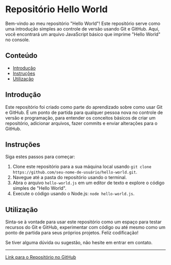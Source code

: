 # Repositório Hello World

Bem-vindo ao meu repositório "Hello World"! Este repositório serve como uma introdução simples ao controle de versão usando Git e GitHub. Aqui, você encontrará um arquivo JavaScript básico que imprime "Hello World" no console.

## Conteúdo

- [Introdução](#introdução)
- [Instruções](#instruções)
- [Utilização](#utilização)

## Introdução

Este repositório foi criado como parte do aprendizado sobre como usar Git e GitHub. É um ponto de partida para qualquer pessoa nova no controle de versão e programação, para entender os conceitos básicos de criar um repositório, adicionar arquivos, fazer commits e enviar alterações para o GitHub.

## Instruções

Siga estes passos para começar:

1. Clone este repositório para a sua máquina local usando `git clone https://github.com/seu-nome-de-usuário/hello-world.git`.
2. Navegue até a pasta do repositório usando o terminal.
3. Abra o arquivo `hello-world.js` em um editor de texto e explore o código simples de "Hello World".
4. Execute o código usando o Node.js: `node hello-world.js`.

## Utilização

Sinta-se à vontade para usar este repositório como um espaço para testar recursos do Git e GitHub, experimentar com código ou até mesmo como um ponto de partida para seus próprios projetos. Feliz codificação!

Se tiver alguma dúvida ou sugestão, não hesite em entrar em contato.

---

[Link para o Repositório no GitHub](https://github.com/seu-nome-de-usuário/hello-world)
